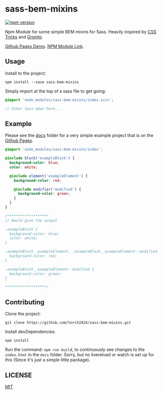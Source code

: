 # sass-bem-mixins

[![npm version](https://badge.fury.io/js/sass-bem-mixins.svg)](https://badge.fury.io/js/sass-bem-mixins)

Npm Module for some simple BEM mixins for Sass. Heavily inspired by [CSS Tricks](https://css-tricks.com/snippets/sass/bem-mixins/) and [Grsmto](https://gist.github.com/Grsmto/7791840).

[Github Pages Demo](https://torch2424.github.io/sass-bem-mixins/).
[NPM Module Link](https://www.npmjs.com/package/sass-bem-mixins).

## Usage

Install to the project:

```
npm install --save sass-bem-mixins
```

Simply import at the top of a sass file to get going:

```scss
@import 'node_modules/sass-bem-mixins/index.scss';

// Other Sass down here...
```

## Example

Please see the [docs](https://github.com/torch2424/sass-bem-mixins/tree/master/docs) folder for a very simple example project that is on the [Github Pages](https://torch2424.github.io/sass-bem-mixins/).

```scss
@import 'node_modules/sass-bem-mixins/index';

@include block('exampleBlock') {
  background-color: blue;
  color: white;

  @include element('exampleElement') {
    background-color: red;

    @include modifier('modified') {
      background-color: green;
    }
  }
}

/*******************
// Would give the output

.exampleBlock {
  background-color: blue;
  color: white;
}

.exampleBlock__exampleElement, .exampleBlock__exampleElement--modified {
  background-color: red;
}

.exampleBlock__exampleElement--modified {
  background-color: green;
}

*******************/
```

## Contributing

Clone the project:

```
git clone https://github.com/torch2424/sass-bem-mixins.git
```

Install devDependencies:

```
npm install
```

Run the command: `npm run build`, to continuously see changes to the `index.html` in the `docs` folder. Sorry, but no livereload or watch is set up for this (Since it's just a simple little package).

## LICENSE

[MIT](https://choosealicense.com/licenses/mit/#)
